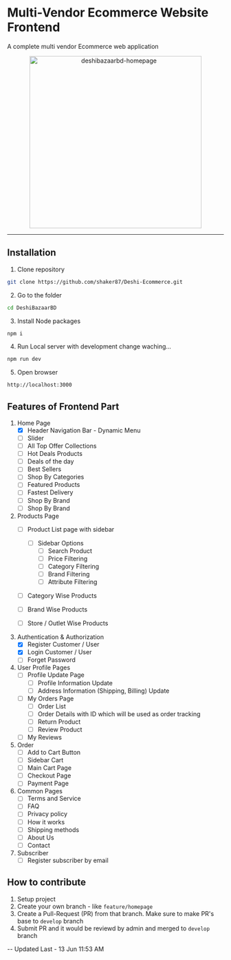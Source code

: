 ﻿# Multi-Vendor Ecommerce Website Frontend
A complete multi vendor Ecommerce web application

<p align="center">
    <img width="400" src="https://i.ibb.co/qJGc5JX/deshibazaarbd-homepage.jpg" alt="deshibazaarbd-homepage" />
</p>

---

## Installation

1. Clone repository

```bash
git clone https://github.com/shaker87/Deshi-Ecommerce.git
```

2. Go to the folder

```bash
cd DeshiBazaarBD
```

3. Install Node packages

```bash
npm i
```

4. Run Local server with development change waching...

```bash
npm run dev
```

5. Open browser

```bash
http://localhost:3000
```

## Features of Frontend Part

1. Home Page
    - [x]  Header Navigation Bar - Dynamic Menu
    - [ ]  Slider
    - [ ]  All Top Offer Collections
    - [ ]  Hot Deals Products
    - [ ]  Deals of the day
    - [ ]  Best Sellers
    - [ ]  Shop By Categories
    - [ ]  Featured Products
    - [ ]  Fastest Delivery
    - [ ]  Shop By Brand
    - [ ]  Shop By Brand

1. Products Page
    - [ ]  Product List page with sidebar
        - [ ] Sidebar Options
            - [ ] Search Product
            - [ ] Price Filtering
            - [ ] Category Filtering
            - [ ] Brand Filtering
            - [ ] Attribute Filtering
    - [ ]  Category Wise Products
    - [ ]  Brand Wise Products
    - [ ]  Store / Outlet Wise Products


1. Authentication & Authorization
    - [x]  Register Customer / User
    - [x]  Login Customer / User
    - [ ]  Forget Password

1. User Profile Pages
    - [ ]  Profile Update Page
        - [ ] Profile Information Update
        - [ ] Address Information (Shipping, Billing) Update
    - [ ]  My Orders Page
        - [ ] Order List
        - [ ] Order Details with ID which will be used as order tracking
        - [ ] Return Product
        - [ ] Review Product
    - [ ]  My Reviews

1. Order
    - [ ]  Add to Cart Button
    - [ ]  Sidebar Cart
    - [ ]  Main Cart Page
    - [ ]  Checkout Page
    - [ ]  Payment Page

1. Common Pages
    - [ ]  Terms and Service
    - [ ]  FAQ
    - [ ]  Privacy policy
    - [ ]  How it works
    - [ ]  Shipping methods
    - [ ]  About Us
    - [ ]  Contact

1. Subscriber
    - [ ]  Register subscriber by email

## How to contribute

1. Setup project
1. Create your own branch - like `feature/homepage`
1. Create a Pull-Request (PR) from that branch. Make sure to make PR's base to `develop` branch
1. Submit PR and it would be reviewd by admin and merged to `develop` branch

-- Updated Last - 13 Jun 11:53 AM
